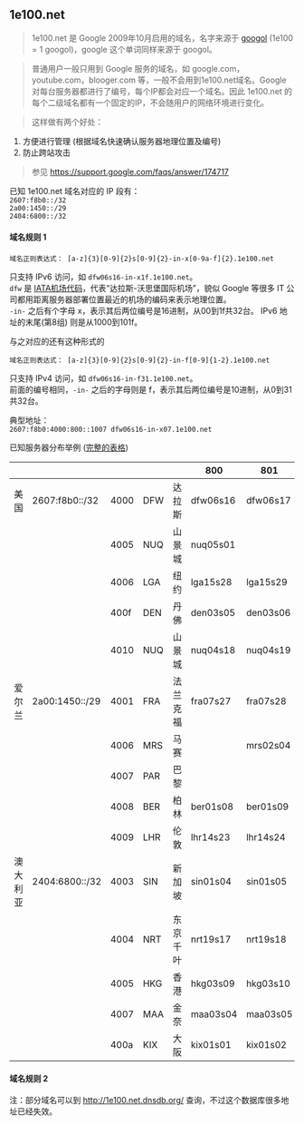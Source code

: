 ## 1e100.net  

> 1e100.net 是 Google 2009年10月启用的域名，名字来源于 <a href="http://en.wikipedia.org/wiki/Googol" target="_blank">googol</a> (1e100 = 1 googol)，google 这个单词同样来源于 googol。

> 普通用户一般只用到 Google 服务的域名，如 google.com，youtube.com，blooger.com 等，一般不会用到1e100.net域名。Google 对每台服务器都进行了编号，每个IP都会对应一个域名。因此 1e100.net 的每个二级域名都有一个固定的IP，不会随用户的网络环境进行变化。

> 这样做有两个好处：  
1.  方便进行管理 (根据域名快速确认服务器地理位置及编号)  
2.  防止跨站攻击  

> 参见 https://support.google.com/faqs/answer/174717   


已知 1e100.net 域名对应的 IP 段有：  
<code>2607:f8b0::/32</code>   
<code>2a00:1450::/29</code>   
<code>2404:6800::/32</code>

#### 域名规则 1  

<pre><code>域名正则表达式： [a-z]{3}[0-9]{2}<span="color:blue">s</span>[0-9]{2}-in-x[0-9a-f]{2}.1e100.net</code></pre>  
只支持 IPv6 访问，如 <code>dfw06s16-in-x1f.1e100.net</code>。  
<code>dfw</code> 是 <a href="http://en.wikipedia.org/wiki/International_Air_Transport_Association_airport_code" target="_blank">IATA机场代码</a>，代表“达拉斯-沃思堡国际机场”，貌似 Google 等很多 IT 公司都用距离服务器部署位置最近的机场的编码来表示地理位置。  
<code>-in-</code> 之后有个字母 x，表示其后两位编号是16进制，从00到1f共32台。
IPv6 地址的末尾(第8组) 则是从1000到101f。  

与之对应的还有这种形式的  
<pre><code>域名正则表达式： [a-z]{3}[0-9]{2}s[0-9]{2}-in-f[0-9]{1-2}.1e100.net</code></pre>  
只支持 IPv4 访问，如 <code>dfw06s16-in-f31.1e100.net</code>。  
前面的编号相同，<code>-in-</code> 之后的字母则是 f，表示其后两位编号是10进制，从0到31共32台。

典型地址：  
<code>2607:f8b0:4000:800::1007 dfw06s16-in-x07.1e100.net</code>

已知服务器分布举例 (<a href="https://docs.google.com/spreadsheets/d/1a5HI0lkc1TycJdwJnCVDVd3x6_gemI3CQhNHhdsVmP8" target="_blank">完整的表格</a>)  

|          |                |      |     |            | 800      | 801      | 802      | 803      |
|----------|----------------|------|-----|:----------:|----------|----------|----------|----------|
| 美国     | 2607:f8b0::/32 | 4000 | DFW | 达拉斯     | dfw06s16 | dfw06s17 | dfw06s26 | dfw06s27 |
|          |                | 4005 | NUQ | 山景城     | nuq05s01 |          | nuq05s02 | nuq04s27 |
|          |                | 4006 | LGA | 纽约       | lga15s28 | lga15s29 | lga15s34 | lga15s35 |
|          |                | 400f | DEN | 丹佛       | den03s05 | den03s06 |          |          |
|          |                | 4010 | NUQ | 山景城     | nuq04s18 | nuq04s19 |          |          |
| 爱尔兰   | 2a00:1450::/29 | 4001 | FRA | 法兰克福   | fra07s27 | fra07s28 | fra07s29 | fra07s30 |
|          |                | 4006 | MRS | 马赛       |          | mrs02s04 | mrs02s05 |          |
|          |                | 4007 | PAR | 巴黎       |          |          |          | par03s02 |
|          |                | 4008 | BER | 柏林       | ber01s08 | ber01s09 |          |          |
|          |                | 4009 | LHR | 伦敦       | lhr14s23 | lhr14s24 | lhr14s19 | lhr14s20 |
| 澳大利亚 | 2404:6800::/32 | 4003 | SIN | 新加坡     | sin01s04 | sin01s05 | sin04s01 | sin04s02 |
|          |                | 4004 | NRT | 东京千叶   | nrt19s17 | nrt19s18 | nrt19s01 | nrt19s02 |
|          |                | 4005 | HKG | 香港       | hkg03s09 | hkg03s10 | hkg03s11 | hkg03s12 |
|          |                | 4007 | MAA | 金奈       | maa03s04 | maa03s05 | maa03s16 | maa03s17 |
|          |                | 400a | KIX | 大阪       | kix01s01 | kix01s02 | kix01s03 | kix01s04 |

#### 域名规则 2   


注：部分域名可以到 http://1e100.net.dnsdb.org/ 查询，不过这个数据库很多地址已经失效。